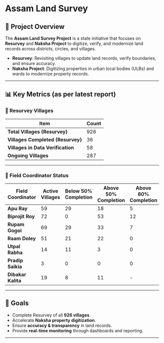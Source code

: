 # Assam Land Survey

## 📝 Project Overview
The **Assam Land Survey Project** is a state initiative that focuses on **Resurvey** and **Naksha Project** to digitize, verify, and modernize land records across districts, circles, and villages.  

- **Resurvey**: Revisiting villages to update land records, verify boundaries, and ensure accuracy.  
- **Naksha Project**: Digitizing properties in urban local bodies (ULBs) and wards to modernize property records.  

---

## 📊 Key Metrics (as per latest report)

### 🔹 Resurvey Villages
| Item                                | Count   |
|-------------------------------------|---------|
| **Total Villages (Resurvey)**       | 926     |
| **Villages Completed (Resurvey)**   | 36      |
| **Villages in Data Verification**   | 58      |
| **Ongoing Villages**                | 287     |

---

### 👥 Field Coordinator Status
| Field Coordinator | Active Villages | Below 50% Completion | Above 50% Completion | Above 80% Completion | Almost Completed |
|-------------------|-----------------|-----------------------|-----------------------|-----------------------|------------------|
| **Apu Ray**       | 59              | 29                    | 18                    | 5                     | 7                |
| **Biprojit Roy**  | 72              | 0                     | 53                    | 12                    | 7                |
| **Rupam Gogoi**   | 69              | 29                    | 33                    | 7                     | 0                |
| **Raam Doley**    | 51              | 21                    | 22                    | 0                     | 8                |
| **Utpal Rabha**   | 14              | 11                    | 3                     | 0                     | 5                |
| **Pradip Saikia** | 3               | 0                     | 0                     | 0                     | 3                |
| **Dibakar Kalita**| 19              | 8                     | 11                    | -                     | -                |

---

## 🚀 Goals
- Complete Resurvey of all **926 villages**.
- Accelerate **Naksha property digitization**.
- Ensure **accuracy & transparency** in land records.
- Provide **real-time monitoring** through dashboards and reporting.

---


